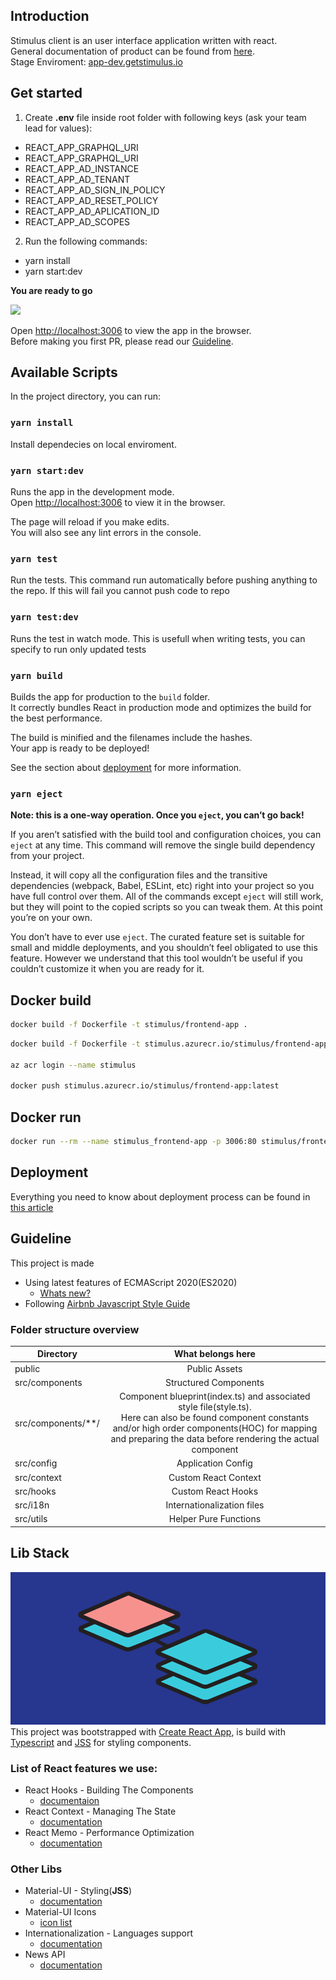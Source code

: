 ## Introduction
Stimulus client is an user interface application written with react.<br />
General documentation of product can be found from [here](https://getstimulus.atlassian.net/wiki/spaces/STIMULUS/pages/55246867/General+Documentation).<br />
Stage Enviroment: [app-dev.getstimulus.io](https://app-dev.getstimulus.io/)


## Get started
1. Create **.env** file inside root folder with following keys (ask your team lead for values):
  * REACT_APP_GRAPHQL_URI
  * REACT_APP_GRAPHQL_URI
  * REACT_APP_AD_INSTANCE
  * REACT_APP_AD_TENANT
  * REACT_APP_AD_SIGN_IN_POLICY
  * REACT_APP_AD_RESET_POLICY
  * REACT_APP_AD_APLICATION_ID
  * REACT_APP_AD_SCOPES


2. Run the following commands:
  * yarn install
  * yarn start:dev
  
**You are ready to go**

![](https://i.imgur.com/AlGkl02.gif)

Open [http://localhost:3006](http://localhost:3006) to view the app in the browser. <br/>
Before making you first PR, please read our [Guideline](#guideline).

## Available Scripts

In the project directory, you can run:

### `yarn install`

Install dependecies on local enviroment.

### `yarn start:dev`

Runs the app in the development mode.<br />
Open [http://localhost:3006](http://localhost:3006) to view it in the browser.

The page will reload if you make edits.<br />
You will also see any lint errors in the console.

### `yarn test`

Run the tests. This command run automatically before pushing anything to the repo. If this will fail you cannot push code to repo

### `yarn test:dev`

Runs the test in watch mode. This is usefull when writing tests, you can specify to run only updated tests

### `yarn build`

Builds the app for production to the `build` folder.<br />
It correctly bundles React in production mode and optimizes the build for the best performance.

The build is minified and the filenames include the hashes.<br />
Your app is ready to be deployed!

See the section about [deployment](https://facebook.github.io/create-react-app/docs/deployment) for more information.

### `yarn eject`

**Note: this is a one-way operation. Once you `eject`, you can’t go back!**

If you aren’t satisfied with the build tool and configuration choices, you can `eject` at any time. This command will remove the single build dependency from your project.

Instead, it will copy all the configuration files and the transitive dependencies (webpack, Babel, ESLint, etc) right into your project so you have full control over them. All of the commands except `eject` will still work, but they will point to the copied scripts so you can tweak them. At this point you’re on your own.

You don’t have to ever use `eject`. The curated feature set is suitable for small and middle deployments, and you shouldn’t feel obligated to use this feature. However we understand that this tool wouldn’t be useful if you couldn’t customize it when you are ready for it.

## Docker build

```bash
docker build -f Dockerfile -t stimulus/frontend-app .
```

```bash
docker build -f Dockerfile -t stimulus.azurecr.io/stimulus/frontend-app:latest .

az acr login --name stimulus 

docker push stimulus.azurecr.io/stimulus/frontend-app:latest
```

## Docker run

```bash
docker run --rm --name stimulus_frontend-app -p 3006:80 stimulus/frontend-app:latest
```

## Deployment
Everything you need to know about deployment process can be found in [this article](https://blog.telexarsoftware.com/deploying-react-app-in-azure-blob-storage/)

## Guideline
This project is made
* Using latest features of ECMAScript 2020(ES2020)
  * [Whats new?](https://www.digitalocean.com/community/tutorials/js-es2020)
* Following [Airbnb Javascript Style Guide](https://github.com/airbnb/javascript)

### Folder structure overview

| Directory | What belongs here |
| ------------- |:-------------:|
| public     | Public Assets |
| src/components | Structured Components  |
| src/components/**/ | Component blueprint(index.ts) and associated style file(style.ts). <br /> Here can also be found component constants and/or high order components(HOC) for mapping and preparing the data before rendering the actual component |
| src/config | Application Config |
| src/context | Custom React Context |
| src/hooks | Custom React Hooks |
| src/i18n | Internationalization files |
| src/utils | Helper Pure Functions |

## Lib Stack
![](./public/stack.gif)
This project was bootstrapped with [Create React App](https://github.com/facebook/create-react-app), is build with [Typescript](https://www.typescriptlang.org/docs/handbook/typescript-in-5-minutes.html) and [JSS](https://cssinjs.org) for styling components.

### List of React features we use:
* React Hooks - Building The Components  
  * [documentaion](https://reactjs.org/docs/hooks-intro.html)
* React Context - Managing The State 
  * [documentation](https://reactjs.org/docs/context.html)
* React Memo - Performance Optimization 
  * [documentation](https://reactjs.org/docs/react-api.html#reactmemo)

### Other Libs
* Material-UI - Styling(**JSS**) 
  * [documentation](https://material-ui.com/getting-started/usage/)
* Material-UI Icons
  * [icon list](https://material-ui.com/components/material-icons/)
* Internationalization - Languages support 
  * [documentation](https://react.i18next.com/)
* News API 
  * [documentation](https://newsapi.org/)
